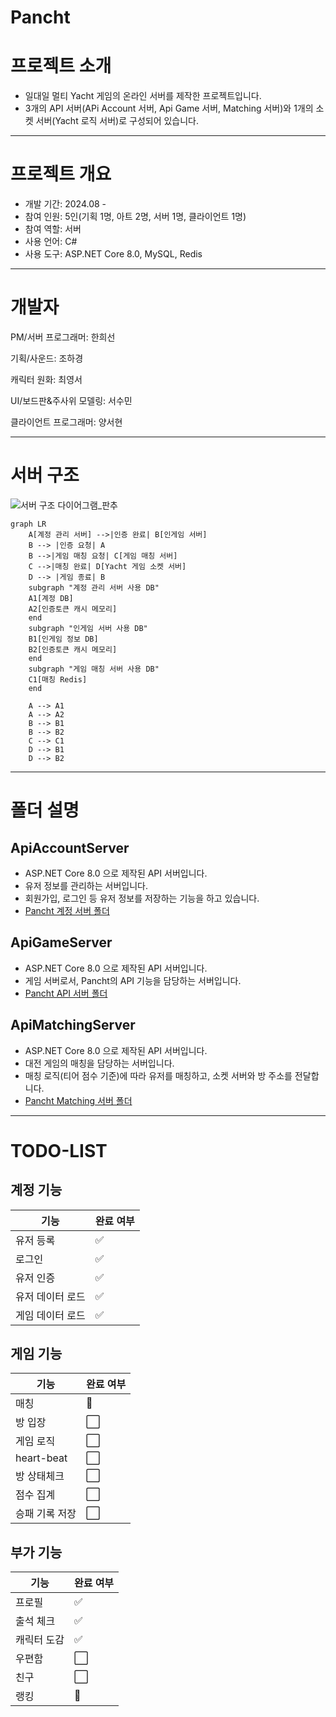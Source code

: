 # Pancht
# 프로젝트 소개
- 일대일 멀티 Yacht 게임의 온라인 서버를 제작한 프로젝트입니다.
- 3개의 API 서버(APi Account 서버, Api Game 서버, Matching 서버)와 1개의 소켓 서버(Yacht 로직 서버)로 구성되어 있습니다.

---

# 프로젝트 개요
- 개발 기간: 2024.08 -
- 참여 인원: 5인(기획 1명, 아트 2명, 서버 1명, 클라이언트 1명)
- 참여 역할: 서버
- 사용 언어: C#
- 사용 도구: ASP.NET Core 8.0, MySQL, Redis

---
# 개발자

PM/서버 프로그래머: 한희선

기획/사운드: 조하경

캐릭터 원화: 최영서

UI/보드판&주사위 모델링: 서수민

클라이언트 프로그래머: 양서현

---
# 서버 구조
![서버 구조 다이어그램_판추](https://github.com/user-attachments/assets/a39f4a5c-d648-4bc3-a90b-b87872801e42)


```mermaid
graph LR
    A[계정 관리 서버] -->|인증 완료| B[인게임 서버]
    B --> |인증 요청| A
    B -->|게임 매칭 요청| C[게임 매칭 서버]
    C -->|매칭 완료| D[Yacht 게임 소켓 서버]
    D --> |게임 종료| B
    subgraph "계정 관리 서버 사용 DB"
    A1[계정 DB]
    A2[인증토큰 캐시 메모리]
    end
    subgraph "인게임 서버 사용 DB"
    B1[인게임 정보 DB]
    B2[인증토큰 캐시 메모리]
    end
    subgraph "게임 매칭 서버 사용 DB"
    C1[매칭 Redis]
    end
    
    A --> A1
    A --> A2
    B --> B1
    B --> B2
    C --> C1
    D --> B1
    D --> B2
```

---
# 폴더 설명
## ApiAccountServer
- ASP.NET Core 8.0 으로 제작된 API 서버입니다.
- 유저 정보를 관리하는 서버입니다.
- 회원가입, 로그인 등 유저 정보를 저장하는 기능을 하고 있습니다.
- [Pancht 계정 서버 폴더](https://github.com/hhes0225/Pancht/tree/main/ApiAccountServer)
  
## ApiGameServer
- ASP.NET Core 8.0 으로 제작된 API 서버입니다.
- 게임 서버로서, Pancht의 API 기능을 담당하는 서버입니다.
- [Pancht API 서버 폴더](https://github.com/hhes0225/Pancht/tree/main/ApiGameServer)

## ApiMatchingServer
- ASP.NET Core 8.0 으로 제작된 API 서버입니다.
- 대전 게임의 매칭을 담당하는 서버입니다.
- 매칭 로직(티어 점수 기준)에 따라 유저를 매칭하고, 소켓 서버와 방 주소를 전달합니다.
- [Pancht Matching 서버 폴더](https://github.com/hhes0225/Pancht/tree/main/ApiMatchingServer)
---

# TODO-LIST

## 계정 기능
| 기능           | 완료 여부 |
| -------------- | -------- |
| 유저 등록      | ✅       |
| 로그인         | ✅       |
| 유저 인증      | ✅       |
| 유저 데이터 로드 | ✅       |
| 게임 데이터 로드 | ✅       |

## 게임 기능
| 기능           | 완료 여부 |
| -------------- | -------- |
| 매칭           | 🔄       |
| 방 입장        | ⬜       |
| 게임 로직      | ⬜       |
| heart-beat    | ⬜       |
| 방 상태체크    | ⬜       |
| 점수 집계      | ⬜       |
| 승패 기록 저장 | ⬜       |

## 부가 기능
| 기능           | 완료 여부 |
| -------------- | -------- |
| 프로필         | ✅       |
| 출석 체크      | ✅       |
| 캐릭터 도감    | ✅       |
| 우편함         | ⬜       |
| 친구           | ⬜       |
| 랭킹           | 🔄       |

